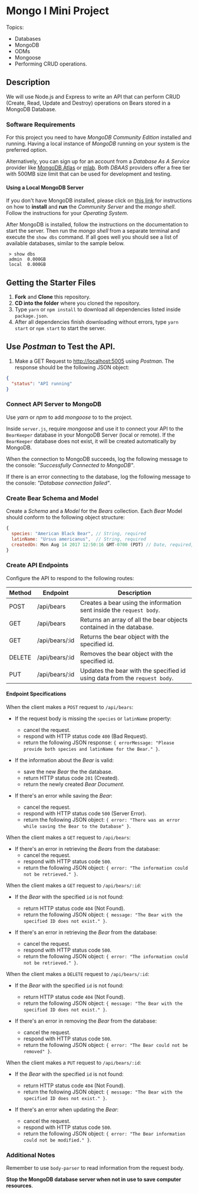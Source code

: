 # Mongo I Mini Project

Topics:

* Databases
* MongoDB
* ODMs
* Mongoose
* Performing CRUD operations.

## Description

We will use Node.js and Express to write an API that can perform CRUD (Create, Read, Update and Destroy) operations on Bears stored in a MongoDB Database.

### Software Requirements

For this project you need to have _MongoDB Community Edition_ installed and running. Having a local instance of _MongoDB_ running on your system is the preferred option.

Alternatively, you can sign up for an account from a _Database As A Service_ provider like [MongoDB Atlas](https://www.mongodb.com/cloud/atlas) or [mlab](https://mlab.com/). Both _DBAAS_ providers offer a free tier with 500MB size limit that can be used for development and testing.

#### Using a Local MongoDB Server

If you don't have MongoDB installed, please click on [this link](https://docs.mongodb.com/manual/administration/install-community/) for instructions on how to **install** and **run** the _Community Server_ and the _mongo shell_. Follow the instructions for your _Operating System_.

After MongoDB is installed, follow the instructions on the documentation to start the server. Then run the _mongo shell_ from a separate terminal and execute the `show dbs` command. If all goes well you should see a list of available databases, similar to the sample below.

```
 > show dbs
 admin  0.000GB
 local  0.000GB
```

## Getting the Starter Files

1. **Fork** and **Clone** this repository.
1. **CD into the folder** where you cloned the repository.
1. Type `yarn` or `npm install` to download all dependencies listed inside `package.json`.
1. After all dependencies finish downloading without errors, type `yarn start` or `npm start` to start the server.

## Use _Postman_ to Test the API.

1. Make a GET Request to [http://localhost:5005](http://localhost:5005) using _Postman_. The response should be the following JSON object:

```json
{
  "status": "API running"
}
```

### Connect API Server to MongoDB

Use _yarn_ or _npm_ to add _mongoose_ to to the project.

Inside `server.js`, require _mongoose_ and use it to connect your API to the `BearKeeper` database in your MongoDB Server (local or remote). If the `BearKeeper` database does not exist, it will be created automatically by MongoDB.

When the connection to MongoDB succeeds, log the following message to the console: _"Successfully Connected to MongoDB"_.

If there is an error connecting to the database, log the following message to the console: _"Database connection failed"_.

### Create Bear Schema and Model

Create a _Schema_ and a _Model_ for the _Bears_ collection. Each _Bear_ Model should conform to the following object structure:

```js
{
  species: "American Black Bear", // String, required
  latinName: "Ursus americanus",  // String, required
  createdOn: Mon Aug 14 2017 12:50:16 GMT-0700 (PDT) // Date, required, defaults to current date
}
```

### Create API Endpoints

Configure the API to respond to the following routes:

| Method | Endpoint       | Description                                                                |
| ------ | -------------- | -------------------------------------------------------------------------- |
| POST   | /api/bears     | Creates a bear using the information sent inside the `request body`.       |
| GET    | /api/bears     | Returns an array of all the bear objects contained in the database.        |
| GET    | /api/bears/:id | Returns the bear object with the specified id.                             |
| DELETE | /api/bears/:id | Removes the bear object with the specified id.                             |
| PUT    | /api/bears/:id | Updates the bear with the specified id using data from the `request body`. |

#### Endpoint Specifications

When the client makes a `POST` request to `/api/bears`:

* If the request body is missing the `species` or `latinName` property:

  * cancel the request.
  * respond with HTTP status code `400` (Bad Request).
  * return the following JSON response: `{ errorMessage: "Please provide both species and latinName for the Bear." }`.

* If the information about the _Bear_ is valid:

  * save the new _Bear_ the the database.
  * return HTTP status code `201` (Created).
  * return the newly created _Bear Document_.

* If there's an error while saving the _Bear_:
  * cancel the request.
  * respond with HTTP status code `500` (Server Error).
  * return the following JSON object: `{ error: "There was an error while saving the Bear to the Database" }`.

When the client makes a `GET` request to `/api/bears`:

* If there's an error in retrieving the _Bears_ from the database:
  * cancel the request.
  * respond with HTTP status code `500`.
  * return the following JSON object: `{ error: "The information could not be retrieved." }`.

When the client makes a `GET` request to `/api/bears/:id`:

* If the _Bear_ with the specified `id` is not found:

  * return HTTP status code `404` (Not Found).
  * return the following JSON object: `{ message: "The Bear with the specified ID does not exist." }`.

* If there's an error in retrieving the _Bear_ from the database:
  * cancel the request.
  * respond with HTTP status code `500`.
  * return the following JSON object: `{ error: "The information could not be retrieved." }`.

When the client makes a `DELETE` request to `/api/bears/:id`:

* If the _Bear_ with the specified `id` is not found:

  * return HTTP status code `404` (Not Found).
  * return the following JSON object: `{ message: "The Bear with the specified ID does not exist." }`.

* If there's an error in removing the _Bear_ from the database:
  * cancel the request.
  * respond with HTTP status code `500`.
  * return the following JSON object: `{ error: "The Bear could not be removed" }`.

When the client makes a `PUT` request to `/api/bears/:id`:

* If the _Bear_ with the specified `id` is not found:

  * return HTTP status code `404` (Not Found).
  * return the following JSON object: `{ message: "The Bear with the specified ID does not exist." }`.

* If there's an error when updating the _Bear_:
  * cancel the request.
  * respond with HTTP status code `500`.
  * return the following JSON object: `{ error: "The Bear information could not be modified." }`.

### Additional Notes

Remember to use `body-parser` to read information from the request body.

**Stop the MongoDB database server when not in use to save computer resources**.
